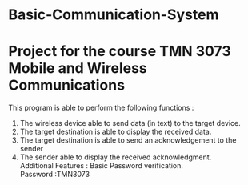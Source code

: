 # Basic-Communication-System
# Project for the course TMN 3073 Mobile and Wireless Communications  
This program is able to perform the following functions :  
  1. The wireless device able to send data (in text) to the target device.  
  2. The target destination is able to display the received data.  
  3. The target destination is able to send an acknowledgement to the sender  
  4. The sender able to display the received acknowledgment.  
  Additional Features : Basic Password verification.  
  Password :TMN3073 
